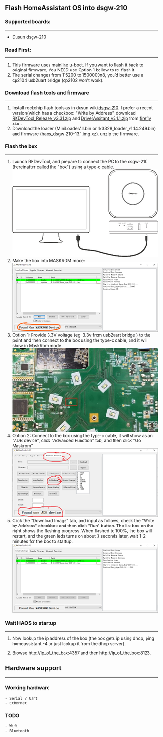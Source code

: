 ## Flash HomeAssistant OS into dsgw-210



### Supported boards:
---
- Dusun dsgw-210


### Read First:
---
1. This firmware uses mainline u-boot. If you want to flash it back to original firmware, You NEED use Option 1 bellow to re-flash it.
2. The serial changes from 115200 to 1500000n8, you’d better use a cp2104 usb2uart bridge (cp2102 won’t work).


### Download flash tools and firmware
---
1. Install rockchip flash tools as in dusun wiki [dsgw-210](https://wiki.dusuniot.com/iot_gateway_with_applications/dsgw-210-rk3328-home-assistant-gateway/quick-start-guide). I prefer a recent version(which has a checkbox: "Write by Address", download [RKDevTool_Release_v3.31.zip](https://download.t-firefly.com/product/Board/RK3588/Tool/Window/RKDevTool_Release_v3.31.zip) and [DriverAssitant_v5.1.1.zip](https://download.t-firefly.com/product/Board/RK3588/Tool/Window/DriverAssitant_v5.1.1.zip) from [firefly](https://www.t-firefly.com/doc/download/183.html) site .
2. Download the loader (MiniLoaderAll.bin or rk3328_loader_v1.14.249.bin) and firmware (haos_dsgw-210-13.1.img.xz), unzip the firmware.

### Flash the box
---
1. Launch RKDevTool, and prepare to connect the PC to the dsgw-210 (hereinafter called the "box") using a type-c cable.
  ![picture of diy usb dongle](../res/dsgw-210-5.png)
2. Make the box into MASKROM mode:
  ![picture of diy usb dongle](../res/dsgw-210-1.png)
3. Option 1: Provide 3.3V voltage (eg. 3.3v from usb2uart bridge ) to the point and then connect to the box using the type-c cable, and it will show in MaskRom mode.
  ![picture of diy usb dongle](../res/dsgw-210-2.jpg)
4. Option 2: Connect to the box using the type-c cable, it will show as an "ADB device", click "Advanced Function" tab, and then click "Go Maskrom". 
  ![picture of diy usb dongle](../res/dsgw-210-3.png)
5. Click the "Download Image" tab, and input as follows, check the "Write by Address" checkbox and then click "Run" button. The list box on the right shows the flashing progress. When flashed to 100%, the box will restart, and the green leds turns on about 3 seconds later, wait 1-2 minutes for the box to startup.
  ![picture of diy usb dongle](../res/dsgw-210-4.png)
 
### Wait HAOS to startup
---
1. Now lookup the ip address of the box (the box gets ip using dhcp, ping homeassistant -4 or just lookup it from the dhcp server).

2. Browse http://ip_of_the_box:4357 and then http://ip_of_the_box:8123.

## Hardware support
---
### Working hardware
    - Serial / Uart
    - Ethernet

### TODO
    - Wifi
    - Bluetooth
	
